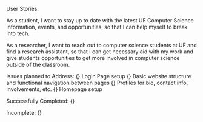 User Stories:

As a student, I want to stay up to date with the latest UF Computer Science information, events, and opportunities, so that I can help myself to break into tech. 

As a researcher, I want to reach out to computer science students at UF and find a research assistant, so that I can get necessary aid with my work and give students opportunities to get more involved in computer science outside of the classroom.





Issues planned to Address:
{} Login Page setup
{} Basic website structure and functional navigation between pages
{} Profiles for bio, contact info, involvements, etc.
{} Homepage setup

Successfully Completed:
{}

Incomplete:
{}